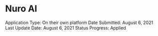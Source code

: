 # Nuro AI

Application Type: On their own platform
Date Submitted: August 6, 2021
Last Update Date: August 6, 2021
Status Progress: Applied